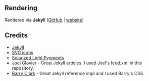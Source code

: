 ## Rendering

Rendered via **Jekyll** ([GitHub](https://github.com/jekyll/jekyll) | [website](https://jekyllrb.com/))

## Credits

- [Jekyll](https://github.com/jekyll/jekyll)
- [SVG icons](https://github.com/neilorangepeel/Free-Social-Icons)
- [Solarized Light Pygments](https://gist.github.com/edwardhotchkiss/2005058)
- [Joel Glovier](http://joelglovier.com/writing/) - Great Jekyll articles. I used Joel's feed.xml in this repository.
- [Barry Clark](https://github.com/barryclark/jekyll-now) - Great Jekyll reference impl and I used Barry's CSS.

